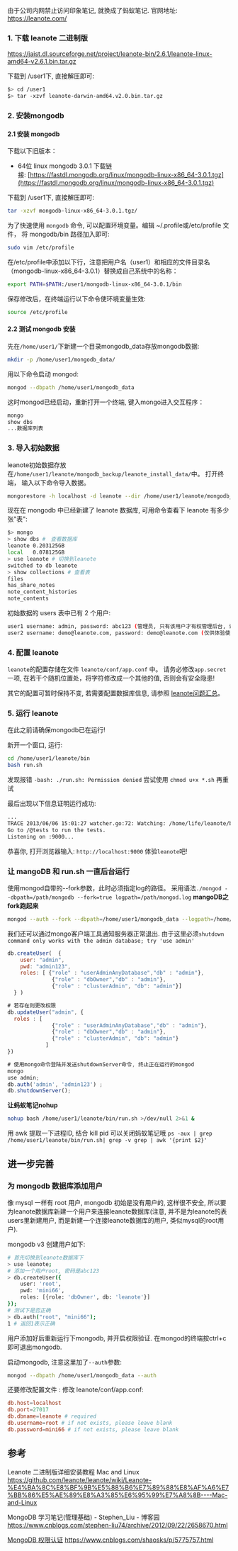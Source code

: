 由于公司内网禁止访问印象笔记, 就换成了蚂蚁笔记.
官网地址: https://leanote.com/

### 1. 下载 leanote 二进制版

<https://jaist.dl.sourceforge.net/project/leanote-bin/2.6.1/leanote-linux-amd64-v2.6.1.bin.tar.gz>

下载到 /user1下, 直接解压即可:

```bash
$> cd /user1
$> tar -xzvf leanote-darwin-amd64.v2.0.bin.tar.gz
```

### 2. 安装mongodb

#### 2.1 安装 mongodb

下载以下旧版本：

* 64位 linux mongodb 3.0.1 下载链接: [https://fastdl.mongodb.org/linux/mongodb-linux-x86_64-3.0.1.tgz](https://fastdl.mongodb.org/linux/mongodb-linux-x86_64-3.0.1.tgz)

下载到 /user1下, 直接解压即可:

```sh
tar -xzvf mongodb-linux-x86_64-3.0.1.tgz/
```

为了快速使用 `mongodb` 命令, 可以配置环境变量。编辑 ~/.profile或/etc/profile 文件， 将 mongodb/bin 路径加入即可:

```sh
sudo vim /etc/profile
```

在/etc/profile中添加以下行，注意把用户名（user1）和相应的文件目录名（mongodb-linux-x86_64-3.0.1）替换成自己系统中的名称：

```sh
export PATH=$PATH:/user1/mongodb-linux-x86_64-3.0.1/bin
```

保存修改后，在终端运行以下命令使环境变量生效:

```sh
source /etc/profile
```

#### 2.2 测试 mongodb 安装

先在`/home/user1/`下新建一个目录mongodb_data存放mongodb数据:

```sh
mkdir -p /home/user1/mongodb_data/
```

用以下命令启动 mongod:

```sh
mongod --dbpath /home/user1/mongodb_data
```

这时mongod已经启动，重新打开一个终端, 键入mongo进入交互程序：

```sh
mongo
show dbs
...数据库列表
```

### 3. 导入初始数据

leanote初始数据存放在`/home/user1/leanote/mongodb_backup/leanote_install_data/`中。
打开终端， 输入以下命令导入数据。

```sh
mongorestore -h localhost -d leanote --dir /home/user1/leanote/mongodb_backup/leanote_install_data/
```

现在在 mongodb 中已经新建了 leanote 数据库, 可用命令查看下 leanote 有多少张"表":

```sh
$> mongo
> show dbs #　查看数据库
leanote	0.203125GB
local	0.078125GB
> use leanote # 切换到leanote
switched to db leanote
> show collections # 查看表
files
has_share_notes
note_content_histories
note_contents
```

初始数据的 users 表中已有 2 个用户:

```sh
user1 username: admin, password: abc123 (管理员, 只有该用户才有权管理后台, 请及时修改密码)
user2 username: demo@leanote.com, password: demo@leanote.com (仅供体验使用)
```

### 4. 配置 leanote

`leanote`的配置存储在文件 `leanote/conf/app.conf` 中。
请务必修改`app.secret`一项, 在若干个随机位置处，将字符修改成一个其他的值, 否则会有安全隐患!

其它的配置可暂时保持不变, 若需要配置数据库信息, 请参照 [leanote问题汇总](https://github.com/leanote/leanote/wiki/QA)。

### 5. 运行 leanote

在此之前请确保mongodb已在运行!

新开一个窗口, 运行:

```sh
cd /home/user1/leanote/bin
bash run.sh
```

发现报错 `-bash: ./run.sh: Permission denied`
尝试使用 `chmod u+x *.sh` 再重试

最后出现以下信息证明运行成功:

```sh
...
TRACE 2013/06/06 15:01:27 watcher.go:72: Watching: /home/life/leanote/bin/src/github.com/leanote/leanote/conf/routes
Go to /@tests to run the tests.
Listening on :9000...
```

恭喜你, 打开浏览器输入: `http://localhost:9000` 体验`leanote`吧!

### 让 mangoDB 和 run.sh 一直后台运行

使用mongod自带的--fork参数，此时必须指定log的路径。
采用语法`./mongod --dbpath=/path/mongodb --fork=true logpath=/path/mongod.log`
**mangoDB之fork跑起来**

```sh
mongod --auth --fork --dbpath=/home/user1/mongodb_data --logpath=/home/user1/mongod_leanote.log. 所以得先行添加admin用户.
```

我们还可以通过mongo客户端工具通知服务器正常退出. 由于这里必须`shutdown command only works with the admin database; try 'use admin'`

```js
db.createUser(  {
    user: "admin",
    pwd: "admin123",
    roles: [ {"role" : "userAdminAnyDatabase","db" : "admin"},
              {"role" : "dbOwner","db" : "admin"},
              {"role" : "clusterAdmin", "db": "admin"}]
  } )

# 若存在则更改权限
db.updateUser("admin", {
  roles : [
              {"role" : "userAdminAnyDatabase","db" : "admin"},
              {"role" : "dbOwner","db" : "admin"},
              {"role" : "clusterAdmin", "db": "admin"}
            ]
})

# 使用mongo命令登陆并发送shutdownServer命令, 终止正在运行的mongod
mongo
use admin;
db.auth('admin', 'admin123') ;
db.shutdownServer();
```

**让蚂蚁笔记nohup**

```sh
nohup bash /home/user1/leanote/bin/run.sh >/dev/null 2>&1 &
```

用 awk 提取一下进程ID, 结合 kill pid 可以关闭蚂蚁笔记哦
`ps -aux | grep /home/user1/leanote/bin/run.sh| grep -v grep | awk '{print $2}'`

## 进一步完善

### 为 mongodb 数据库添加用户

像 mysql 一样有 root 用户, mongodb 初始是没有用户的, 这样很不安全, 所以要为leanote数据库新建一个用户来连接leanote数据库(注意, 并不是为leanote的表users里新建用户, 而是新建一个连接leanote数据库的用户, 类似mysql的root用户).

mongodb v3 创建用户如下:

```sh
# 首先切换到leanote数据库下
> use leanote;
# 添加一个用户root, 密码是abc123
> db.createUser({
    user: 'root',
    pwd: 'mini66',
    roles: [{role: 'dbOwner', db: 'leanote'}]
});
# 测试下是否正确
> db.auth("root", "mini66");
1 # 返回1表示正确
```

用户添加好后重新运行下mongodb, 并开启权限验证. 在mongod的终端按ctrl+c即可退出mongodb.

启动mongodb, 注意这里加了`--auth`参数:

```sh
mongod --dbpath /home/user1/mongodb_data --auth
```

还要修改配置文件 : 修改 leanote/conf/app.conf:

```conf
db.host=localhost
db.port=27017
db.dbname=leanote # required
db.username=root # if not exists, please leave blank
db.password=mini66 # if not exists, please leave blank
```

## 参考

Leanote 二进制版详细安装教程 Mac and Linux
<https://github.com/leanote/leanote/wiki/Leanote-%E4%BA%8C%E8%BF%9B%E5%88%B6%E7%89%88%E8%AF%A6%E7%BB%86%E5%AE%89%E8%A3%85%E6%95%99%E7%A8%8B----Mac-and-Linux>

MongoDB 学习笔记(管理基础) - Stephen_Liu - 博客园
<https://www.cnblogs.com/stephen-liu74/archive/2012/09/22/2658670.html>

 [MongoDB 权限认证](https://www.cnblogs.com/shaosks/p/5775757.html)
<https://www.cnblogs.com/shaosks/p/5775757.html>
